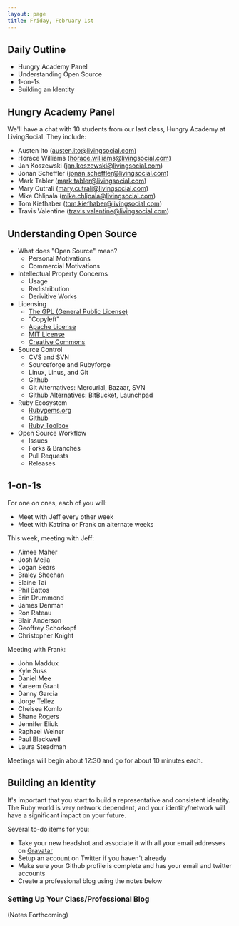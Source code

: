 ```yaml
---
layout: page
title: Friday, February 1st
---
```


## Daily Outline

* Hungry Academy Panel
* Understanding Open Source
* 1-on-1s
* Building an Identity

## Hungry Academy Panel

We'll have a chat with 10 students from our last class, Hungry Academy at LivingSocial. They include:

* Austen Ito (austen.ito@livingsocial.com)
* Horace Williams (horace.williams@livingsocial.com)
* Jan Koszewski (jan.koszewski@livingsocial.com)
* Jonan Scheffler (jonan.scheffler@livingsocial.com)
* Mark Tabler (mark.tabler@livingsocial.com)
* Mary Cutrali (mary.cutrali@livingsocial.com)
* Mike Chlipala (mike.chlipala@livingsocial.com)
* Tom Kiefhaber (tom.kiefhaber@livingsocial.com)
* Travis Valentine (travis.valentine@livingsocial.com)

## Understanding Open Source

* What does "Open Source" mean?
  * Personal Motivations
  * Commercial Motivations
* Intellectual Property Concerns
  * Usage
  * Redistribution
  * Derivitive Works
* Licensing
  * [The GPL (General Public License)](http://en.wikipedia.org/wiki/GNU_General_Public_License)
  * "Copyleft"
  * [Apache License](http://en.wikipedia.org/wiki/Apache_License)
  * [MIT License](http://en.wikipedia.org/wiki/MIT_License)
  * [Creative Commons](http://creativecommons.org/)
* Source Control
  * CVS and SVN
  * Sourceforge and Rubyforge
  * Linux, Linus, and Git
  * Github
  * Git Alternatives: Mercurial, Bazaar, SVN
  * Github Alternatives: BitBucket, Launchpad
* Ruby Ecosystem
  * [Rubygems.org](http://rubygems.org)
  * [Github](http://github.com)
  * [Ruby Toolbox](http://ruby-toolbox.com)
* Open Source Workflow
  * Issues
  * Forks & Branches
  * Pull Requests
  * Releases

## 1-on-1s

For one on ones, each of you will:

* Meet with Jeff every other week
* Meet with Katrina or Frank on alternate weeks

This week, meeting with Jeff:

* Aimee Maher
* Josh Mejia
* Logan Sears
* Braley Sheehan
* Elaine Tai
* Phil Battos
* Erin Drummond
* James Denman
* Ron Rateau
* Blair Anderson
* Geoffrey Schorkopf
* Christopher Knight

Meeting with Frank:

* John Maddux
* Kyle Suss
* Daniel Mee
* Kareem Grant
* Danny Garcia
* Jorge Tellez
* Chelsea Komlo
* Shane Rogers
* Jennifer Eliuk
* Raphael Weiner
* Paul Blackwell
* Laura Steadman

Meetings will begin about 12:30 and go for about 10 minutes each.

## Building an Identity

It's important that you start to build a representative and consistent identity. The Ruby world is very network dependent, and your identity/network will have a significant impact on your future.

Several to-do items for you:

* Take your new headshot and associate it with all your email addresses on [Gravatar](http://gravatar.com)
* Setup an account on Twitter if you haven't already
* Make sure your Github profile is complete and has your email and twitter accounts
* Create a professional blog using the notes below

### Setting Up Your Class/Professional Blog

(Notes Forthcoming)